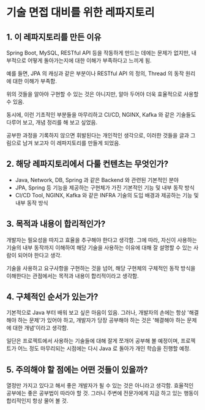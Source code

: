 # 기술 면접 대비를 위한 레파지토리

## 1. 이 레파지토리를 만든 이유
Spring Boot, MySQL, RESTful API 등을 작동하게 만드는 데에는 문제가 없지만, 내부적으로 어떻게 돌아가는지에 대한 이해가 부족하다고 느끼게 됨.

예를 들면, JPA 의 캐싱과 같은 부분이나 RESTful API 의 정의, Thread 의 동작 원리에 대한 이해가 부족함.

위의 것들을 알아야 구현할 수 있는 것은 아니지만, 알아 두어야 더욱 효율적으로 사용할 수 있음.

동시에, 이런 기초적인 부분들을 마무리하고 CI/CD, NGINX, Kafka 와 같은 기술들도 다루어 보고, 개념 정리를 해 보고 싶었음.

공부한 과정을 기록하지 않으면 휘발된다는 개인적인 생각으로, 이러한 것들을 글과 그림으로 남겨 보고자 이 레파지토리를 만들게 되었음.

## 2. 해당 레파지토리에서 다룰 컨텐츠는 무엇인가?
- Java, Network, DB, Spring 과 같은 Backend 와 관련된 기본적인 분야
- JPA, Spring 등 기능을 제공하는 구현체가 가진 기본적인 기능 및 내부 동작 방식
- CI/CD Tool, NGINX, Kafka 와 같은 INFRA 기술의 도입 배경과 제공하는 기능 및 내부 동작 방식

## 3. 목적과 내용이 합리적인가?
개발자는 필요성을 따지고 효율을 추구해야 한다고 생각함. 그에 따라, 자신이 사용하는 기술의 내부 동작까지 이해하여 해당 기술을 사용하는 이유에 대해 잘 설명할 수 있는 사람이 되어야 한다고 생각.

기술을 사용하고 요구사항을 구현하는 것을 넘어, 해당 구현체의 구체적인 동작 방식을 이해한다는 관점에서는 목적과 내용이 합리적이라고 생각함.

## 4. 구체적인 순서가 있는가?

기본적으로 Java 부터 배워 보고 싶은 마음이 있음. 그러나, 개발자의 손에는 항상 '해결해야 하는 문제'가 있어야 하고, 개발자가 당장 공부해야 하는 것은 '해결해야 하는 문제에 대한 개념'이라고 생각함.

일단은 프로젝트에서 사용하는 기술들에 대해 잘게 쪼개어 공부해 볼 예정이며, 프로젝트가 어느 정도 마무리되는 시점에는 다시 Java 로 돌아가 개인 학습을 진행할 예정.

## 5. 주의해야 할 점에는 어떤 것들이 있을까?
열정만 가지고 있다고 해서 좋은 개발자가 될 수 있는 것은 아니라고 생각함. 효율적인 공부에는 좋은 공부법이 따라야 할 것. 그러니 주변에 전문가에게 지금 하고 있는 행동이 합리적인지 항상 물어 볼 것.
